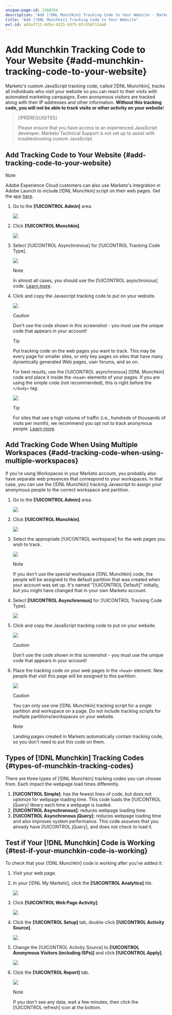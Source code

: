 ```yaml
---
unique-page-id: 2360354
description: "Add [!DNL Munchkin] Tracking Code to Your Website - Marketo Docs - Product Documentation"
title: "Add [!DNL Munchkin] Tracking Code to Your Website"
exl-id: a03a7f11-8d5e-4325-b975-8fc350711da0
---
```

# Add Munchkin Tracking Code to Your Website {#add-munchkin-tracking-code-to-your-website}

Marketo's custom JavaScript tracking code, called [!DNL Munchkin], tracks all individuals who visit your website so you can react to their visits with automated marketing campaigns. Even anonymous visitors are tracked along with their IP addresses and other information. **Without this tracking code, you will not be able to track visits or other activity on your website**!

>[!PREREQUISITES]
>
>Please ensure that you have access to an experienced JavaScript developer. Marketo Technical Support is not set up to assist with troubleshooting custom JavaScript.

## Add Tracking Code to Your Website {#add-tracking-code-to-your-website}

>[!NOTE]
>
>Adobe Experience Cloud customers can also use Marketo's integration in Adobe Launch to include [!DNL Munchkin] script on their web pages. Get the app [here](https://www.adobeexchange.com/experiencecloud.details.101054.html).

1. Go to the **[!UICONTROL Admin]** area.

   ![](assets/add-munchkin-tracking-code-to-your-website-1.png)

1. Click **[!UICONTROL Munchkin]**.

   ![](assets/add-munchkin-tracking-code-to-your-website-2.png)

1. Select [!UICONTROL Asynchronous] for [!UICONTROL Tracking Code Type].

   ![](assets/add-munchkin-tracking-code-to-your-website-3.png)

   >[!NOTE]
   >
   >In almost all cases, you should use the [!UICONTROL asynchronous] code. [Learn more](#types-of-munchkin-tracking-codes).

1. Click and copy the Javascript tracking code to put on your website.

   ![](assets/add-munchkin-tracking-code-to-your-website-4.png)

   >[!CAUTION]
   >
   >Don't use the code shown in this screenshot - you must use the unique code that appears in your account!

   >[!TIP]
   >
   >Put tracking code on the web pages you want to track. This may be every page for smaller sites, or only key pages on sites that have many dynamically generated Web pages, user forums, and so on.

   For best results, use the [!UICONTROL asynchronous] [!DNL Munchkin] code and place it inside the `<head>` elements of your pages. If you are using the simple code (not recommended), this is right before the `</body>` tag.

   ![](assets/add-munchkin-tracking-code-to-your-website-5.png)

   >[!TIP]
   >
   >For sites that see a high volume of traffic (i.e., hundreds of thousands of visits per month), we recommend you opt not to track anonymous people. [Learn more](https://developers.marketo.com/documentation/websites/lead-tracking-munchkin-js/).

## Add Tracking Code When Using Multiple Workspaces {#add-tracking-code-when-using-multiple-workspaces}

If you're using Workspaces in your Marketo account, you probably also have separate web presences that correspond to your workspaces. In that case, you can use the [!DNL Munchkin] tracking Javascript to assign your anonymous people to the correct workspace and partition.

1. Go to the **[!UICONTROL Admin]** area.

   ![](assets/add-munchkin-tracking-code-to-your-website-6.png)

1. Click **[!UICONTROL Munchkin]**.

   ![](assets/add-munchkin-tracking-code-to-your-website-7.png)

1. Select the appropriate [!UICONTROL workspace] for the web pages you wish to track.

   ![](assets/add-munchkin-tracking-code-to-your-website-8.png)

   >[!NOTE]
   >
   >If you don't use the special workspace [!DNL Munchkin] code, the people will be assigned to the default partition that was created when your account was set up. It's named "[!UICONTROL Default]" initially, but you might have changed that in your own Marketo account.

1. Select **[!UICONTROL Asynchronous]** for [!UICONTROL Tracking Code Type].

   ![](assets/add-munchkin-tracking-code-to-your-website-9.png)

1. Click and copy the JavaScript tracking code to put on your website.

   ![](assets/add-munchkin-tracking-code-to-your-website-10.png)

   >[!CAUTION]
   >
   >Don't use the code shown in this screenshot - you must use the unique code that appears in your account!

1. Place the tracking code on your web pages in the `<head>` element. New people that visit this page will be assigned to this partition.

   ![](assets/add-munchkin-tracking-code-to-your-website-11.png)

   >[!CAUTION]
   >
   >You can only use one [!DNL Munchkin] tracking script for a single partition and workspace on a page. Do not include tracking scripts for multiple partitions/workspaces on your website.

   >[!NOTE]
   >
   >Landing pages created in Marketo automatically contain tracking code, so you don't need to put this code on them.

## Types of [!DNL Munchkin] Tracking Codes {#types-of-munchkin-tracking-codes}

There are three types of [!DNL Munchkin] tracking codes you can choose from. Each impact the webpage load times differently.

1. **[!UICONTROL Simple]**: has the fewest lines of code, but does not optimize for webpage loading time. This code loads the [!UICONTROL jQuery] library each time a webpage is loaded.
1. **[!UICONTROL Asynchronous]**: reduces webpage loading time.
1. **[!UICONTROL Asynchronous jQuery]**: reduces webpage loading time and also improves system performance. This code assumes that you already have [!UICONTROL jQuery], and does not check to load it.

## Test if Your [!DNL Munchkin] Code is Working {#test-if-your-munchkin-code-is-working}

To check that your [!DNL Munchkin] code is working after you've added it:

1. Visit your web page.

1. In your [!DNL My Marketo], click the **[!UICONTROL Analytics]** tile.

   ![](assets/add-munchkin-tracking-code-to-your-website-12.png)

1. Click **[!UICONTROL Web Page Activity]**.

   ![](assets/add-munchkin-tracking-code-to-your-website-13.png)

1. Click the **[!UICONTROL Setup]** tab, double-click **[!UICONTROL Activity Source]**. 

   ![](assets/add-munchkin-tracking-code-to-your-website-14.png)

1. Change the [!UICONTROL Activity Source] to **[!UICONTROL Anonymous Visitors (including ISPs)]** and click **[!UICONTROL Apply]**.

   ![](assets/add-munchkin-tracking-code-to-your-website-15.png)

1. Click the **[!UICONTROL Report]** tab. 

   ![](assets/add-munchkin-tracking-code-to-your-website-16.png)

   >[!NOTE]
   >
   >If you don't see any data, wait a few minutes, then click the [!UICONTROL refresh] icon at the bottom.
